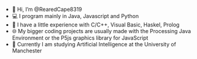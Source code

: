 - 👋 Hi, I’m @RearedCape8319
- 💻 I program mainly in Java, Javascript and Python
- 🤖 I have a little experience with C/C++, Visual Basic, Haskel, Prolog
- 🌐 My bigger coding projects are usually made with the Processing Java Environment or the P5js graphics library for JavaScript
- 🧠 Currently I am studying Artificial Intelligence at the University of Manchester

<!---
RearedCape8319/RearedCape8319 is a ✨ special ✨ repository because its `README.md` (this file) appears on your GitHub profile.
You can click the Preview link to take a look at your changes.
--->
